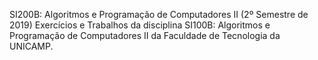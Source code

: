 SI200B: Algoritmos e Programação de Computadores II (2º Semestre de 2019) Exercícios e Trabalhos da disciplina SI100B: Algoritmos e Programação de Computadores II da Faculdade de Tecnologia da UNICAMP.
